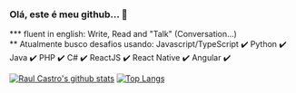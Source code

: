 ### Olá, este é meu github... 👋

*** fluent in english: Write, Read and "Talk" (Conversation...) <br/>
** Atualmente busco desafios usando: Javascript/TypeScript :heavy_check_mark: Python :heavy_check_mark: Java :heavy_check_mark: PHP :heavy_check_mark: C# :heavy_check_mark: ReactJS :heavy_check_mark:  React Native :heavy_check_mark: Angular :heavy_check_mark:

[![Raul Castro's github stats](https://github-readme-stats.vercel.app/api?username=raulc27&show_icons=true)](https://github.com/anuraghazra/github-readme-stats)
[![Top Langs](https://github-readme-stats.vercel.app/api/top-langs/?username=raulc27&langs_count=10&layout=compact)](https://github.com/anuraghazra/github-readme-stats)




